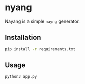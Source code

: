 # nyang

Nayang is a simple `nayng` generator.

## Installation

```bash
pip install -r requirements.txt
```

## Usage

```bash
python3 app.py
```
